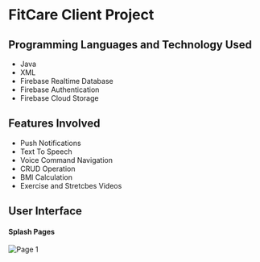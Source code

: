 # FitCare Client Project

## Programming Languages and Technology Used
- Java
- XML
- Firebase Realtime Database
- Firebase Authentication
- Firebase Cloud Storage

## Features Involved 
- Push Notifications
- Text To Speech
- Voice Command Navigation
- CRUD Operation
- BMI Calculation
- Exercise and Stretcbes Videos

## User Interface

#### Splash Pages
![Page 1](https://user-images.githubusercontent.com/99405936/210179351-0b214afd-565c-4e62-991a-5d209e936aeb.png)

